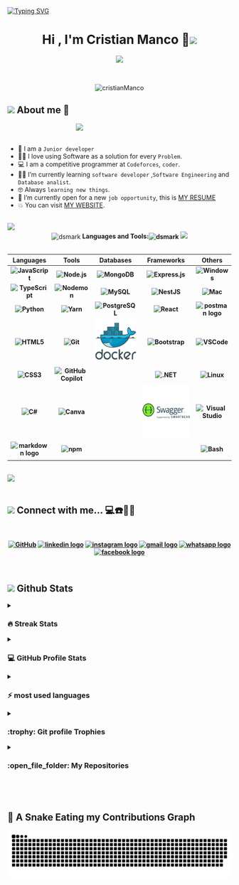 [![Typing SVG](https://readme-typing-svg.herokuapp.com?color=FF3670&size=35&center=true&vCenter=true&width=1000&lines=Welcome+to+my+GitHub+profile!;My+name+is+Cristian+Manco;I'm+Software+developer+Student)](https://git.io/typing-svg)

<h1 align="center">Hi , I'm Cristian Manco 🖤<img src="https://media.giphy.com/media/hvRJCLFzcasrR4ia7z/giphy.gif" width="35"></h1>
<p align="center">
  <a href="https://github.com/DenverCoder1/readme-typing-svg"><img src="https://readme-typing-svg.herokuapp.com?font=Time+New+Roman&color=%23C8BE25&size=25&center=true&vCenter=true&width=600&height=100&lines=Software+developer+@cristian.manco;backend+developer+Student;frontend+developer;Database+analist;(5+Stars)"></a>
</p>


<br>

<p align="center"> 
	<img src="https://komarev.com/ghpvc/?username=cristianManco&label=Profile%20views&color=0047AB&style=plastic?" alt="cristianManco" height=25px, width=160px/> 
	


	

</p>
	
## <picture><img src = "https://github.com/7oSkaaa/7oSkaaa/blob/main/Images/about_me.gif?raw=true" width = 50px></picture> About me  🖤 

<picture> <img align="right" src="https://github.com/7oSkaaa/7oSkaaa/blob/main/Images/Right_Side.gif?raw=true" width = 350px></picture>

<br><br>

- :school: I am a `Junior developer` 
- :technologist: I love using Software as a solution for every `Problem`.
- :computer: I am a competitive programmer at `Codeforces`, `coder`.<!--para agregar mas solo se agrega una coma y entre backtiks se agrega la palabra -->
- :student: I’m currently learning `software developer` ,`Software Engineering` and `Database analist`.
- :nerd_face: Always `learning new things`.
- :thinking: I’m currently open for a new `job opportunity`, this is [MY RESUME](/file:///C:/Users/CAMILO/Downloads/Copy%20of%20plantilla_HV_riwicoder.pdf)
- :boom: You can visit [MY WEBSITE](https://cristianmanco.github.io/portafolio--profesional/).
<br>

             

<img src="https://user-images.githubusercontent.com/73097560/115834477-dbab4500-a447-11eb-908a-139a6edaec5c.gif">         
  <br>
  


 <div align="center">
<img alt="dsmark" align="center" height="70px" width="70px" src="https://c.tenor.com/cXlrPENTVkEAAAAi/chika-dance.gif">
 <b> Languages and Tools:<img alt="dsmark" align="center" height="70px" width="70px" src="https://c.tenor.com/cXlrPENTVkEAAAAi/men-dance.gif">
 
	 
 <img src="https://user-images.githubusercontent.com/73097560/115834477-dbab4500-a447-11eb-908a-139a6edaec5c.gif">
 
<br>
<br>

| Languages | Tools | Databases | Frameworks | Others |
| :---: | :---: | :---: | :---: | :---: |
| <img alt="JavaScript"  height="100px" width="162px"  src="https://www.vectorlogo.zone/logos/javascript/javascript-ar21.svg">  | <img alt="Node.js"   height="100px" width="162px"  src="https://www.vectorlogo.zone/logos/nodejs/nodejs-ar21.svg"> | <img alt="MongoDB"   height="100px" width="162px"  src="https://www.vectorlogo.zone/logos/mongodb/mongodb-ar21.svg"> | <img alt="Express.js"   height="100px" width="162px"  src="https://www.vectorlogo.zone/logos/expressjs/expressjs-ar21.svg"> | <img alt="Windows" height="100px" width="162px" src="https://www.vectorlogo.zone/logos/microsoft/microsoft-ar21.svg"> |
| <img alt="TypeScript"  height="80px" width="140px" src="https://www.vectorlogo.zone/logos/typescriptlang/typescriptlang-ar21.svg"> | <img alt="Nodemon"  height="100px" width="140px" src="https://www.vectorlogo.zone/logos/nodemonio/nodemonio-ar21.svg"> | <img alt="MySQL"  height="100px" width="140px" src="https://www.vectorlogo.zone/logos/mysql/mysql-ar21.svg"> | <img alt="NestJS"  height="100px" width="140px" src="https://www.vectorlogo.zone/logos/nestjs/nestjs-ar21.svg"> | <img alt="Mac" height="100px" width="140px" src="https://www.vectorlogo.zone/logos/apple/apple-ar21.svg"> |
| <img alt="Python"  height="100px" width="140px" src="https://www.vectorlogo.zone/logos/python/python-ar21.svg"> | <img alt="Yarn" height="100px" width="140px" src="https://www.vectorlogo.zone/logos/yarnpkg/yarnpkg-ar21.svg"> | <img alt="PostgreSQL"  height="100px" width="140px" src="https://www.vectorlogo.zone/logos/postgresql/postgresql-ar21.svg"> | <img alt="React" height="100px" width="140px" src="https://www.vectorlogo.zone/logos/reactjs/reactjs-ar21.svg"> | <img src="https://skillicons.dev/icons?i=postman"  height="90px" width="140px" alt="postman logo"> |
| <img alt="HTML5" height="100px" width="140px" src="https://www.vectorlogo.zone/logos/w3_html5/w3_html5-ar21.svg"> | <img alt="Git"  height="100px" width="140px" src="https://www.vectorlogo.zone/logos/git-scm/git-scm-ar21.svg"> | <img src="https://github.com/devicons/devicon/blob/master/icons/docker/docker-original-wordmark.svg" title="Docker" alt="Docker" width="140" height="100"/>| <img alt="Bootstrap" height="100px" width="140px" src="https://www.vectorlogo.zone/logos/getbootstrap/getbootstrap-ar21.svg"> | <img alt="VSCode" height="100px" width="140px" src="https://www.vectorlogo.zone/logos/visualstudio_code/visualstudio_code-ar21.svg"> |
| <img alt="CSS3" height="100px" width="140px" src="https://www.vectorlogo.zone/logos/netlifyapp_watercss/netlifyapp_watercss-ar21.svg"> | <img alt="GitHub Copilot"  height="100px" width="140px" src="https://www.vectorlogo.zone/logos/github/github-ar21.svg"> |  |  <img alt=".NET" height="100px" width="140px" src="https://www.vectorlogo.zone/logos/dotnet/dotnet-ar21.svg">  | <img alt="Linux"  height="100px" width="140px" src="https://cdn.jsdelivr.net/gh/devicons/devicon/icons/linux/linux-original.svg"> |
| <img alt="C#"  height="100px" width="140px" src="https://cdn.jsdelivr.net/gh/devicons/devicon/icons/csharp/csharp-original.svg"> | <img alt="Canva"  height="100px" width="140px" src="https://cdn.jsdelivr.net/gh/devicons/devicon/icons/canva/canva-original.svg"> |  |<img src="https://github.com/devicons/devicon/blob/master/icons/swagger/swagger-original-wordmark.svg" title="Swagger" alt="Swagger" width="190px" height="120px"/>  | <img alt="Visual Studio"  height="100px" width="140px" src="https://cdn.jsdelivr.net/gh/devicons/devicon/icons/visualstudio/visualstudio-plain.svg"> |
| <img src="https://cdn.jsdelivr.net/gh/devicons/devicon/icons/markdown/markdown-original.svg"  height="100px" width="140px" alt="markdown logo">  | <img alt="npm" height="100px" width="140px" src="https://cdn.jsdelivr.net/gh/devicons/devicon/icons/npm/npm-original-wordmark.svg"> |  |  | <img alt="Bash"  height="100px" width="140px" src="https://cdn.simpleicons.org/gnubash/4EAA25"> |
|  |  |  |  |  |

</div>
</p>
 <br>
<img src="https://user-images.githubusercontent.com/73097560/115834477-dbab4500-a447-11eb-908a-139a6edaec5c.gif"> 
<br>
  
<br>


## <picture> <img src="https://github.com/7oSkaaa/7oSkaaa/blob/main/Images/Connect-with-me.gif?raw=true" width="100px"> </picture> Connect with me...  💻☎️📱🖤
 <br>
<p align="center">
<a href="https://github.com/cristianManco"><img src="https://img.shields.io/badge/github-%23181717.svg?style=plastic&logo=github&logoColor=black"&color=black height="25" alt="GitHub"/></a>
   <a href="https://www.linkedin.com/"><img src="https://img.shields.io/static/v1?message=LinkedIn&logo=linkedin&label=&color=black&logoColor=blue&labelColor=black&style=plastic" height="25" alt="linkedin logo"  /></a>
  <a href="https://www.instagram.com/cristiandev18/"><img src="https://img.shields.io/static/v1?message=Instagram&logo=instagram&label=&color=black&logoColor=purple&labelColor=black&style=plastic" height="25" alt="instagram logo"  /></a>
  <a href="mailto:camilomanco2005@gmail.com"><img src="https://img.shields.io/static/v1?message=Gmail&logo=gmail&label=&color=black&logoColor=blueviolet&labelColor=black&style=plastic" height="25" alt="gmail logo"  /></a>
  <a href="https://wa.me/3148497467"><img src="https://img.shields.io/static/v1?message=Whatsap&logo=whatsapp&label=&color=black&logoColor=gren&labelColor=&style=plastic" height="25" alt="whatsapp logo"  /></a>
  <a href="https://www.facebook.com/camilocorrea"><img src="https://img.shields.io/static/v1?message=Facebook&logo=facebook&label=&color=blue&logoColor=black&labelColor=blue&style=plastic" height="25" alt="facebook logo"  /></a>

</p>



 <br> 

## <picture> <img src = "https://github.com/7oSkaaa/7oSkaaa/blob/main/Images/Statistics.gif?raw=true" width = 50px>  </picture> Github Stats

<details><summary><h3> 🔥 Streak Stats</h3></summary>

----	

  <img src="https://streak-stats.demolab.com?user=cristianManco&locale=en&mode=daily&theme=aura&hide_border=false&border_radius=5&order=3" height="240" alt="streak graph" /> <br>


</details>
  
<details><summary><h3>💻 GitHub Profile Stats</h3></summary>

----
	
<p align="center">
  <img src="https://github-readme-stats.vercel.app/api?username=cristianManco&hide_title=false&hide_rank=false&show_icons=true&include_all_commits=true&count_private=true&disable_animations=true&theme=aura&locale=en&hide_border=false&order=1" height="250" alt="stats graph" /> <br>
<br/>

  <b>Note:</b> Top languages is only a metric of the languages my public code consists of and doesn't reflect experience or skill level.
  </p>
</details>

<details><summary><h3>⚡ most used languages</h3></summary>

----
	
  <img src="https://github-readme-stats.vercel.app/api/top-langs?username=cristianManco&locale=en&hide_title=false&layout=compact&card_width=320&langs_count=9&theme=aura&hide_border=false&order=2" height="310" alt="languages graph" /> <br>

 
</details>

<details><summary> <h3> :trophy: Git profile Trophies </h3></summary>

----
	
<p align="center"> <a href="https://github.com/ryo-ma/github-profile-trophy">  <img src="https://github-profile-trophy.vercel.app?username=cristianManco&row=4&margin-w=9&margin-h=9&no-bg=false&theme=darkhub" height="150" alt="trophy graph"  /></a> </p>
	
</details>
	
<details><summary><h3> :open_file_folder: My Repositories </h3></summary>

----
	
<div>
  <p align="left">
    	<a href="https://github.com/cristianManco/task-crud-.git">
      		<img src="https://github-readme-stats.vercel.app/api/pin/?username=cristianManco&repo=Codeforces-Polygon-Template&theme=tokyonight" alt="GitHub Stats" />
    	</a>
	<a href="https://github.com/cristianManco/CS-y-.NET-calculator.git">
      		<img src="https://github-readme-stats.vercel.app/api/pin/?username=cristianManco&repo=Some-Linux-Commands&theme=tokyonight" alt="GitHub Stats" />
    	</a>
	<a href="https://github.com/cristianManco/class-exercises.git">
      		<img src="https://github-readme-stats.vercel.app/api/pin/?username=cristianManco&repo=Shorten-Link&theme=tokyonight" alt="GitHub Stats" />
    	</a>
	<a href="https://github.com/cristianManco/metaLifeVerse-proyect.git">
      		<img src="https://github-readme-stats.vercel.app/api/pin/?username=cristianManco&repo=7oSkaaa&theme=tokyonight" alt="GitHub Stats" />
    	</a>
	<a href="https://github.com/cristianManco/traffic-light-CS.git">
      		<img src="https://github-readme-stats.vercel.app/api/pin/?username=cristianManco&repo=Competitive-Programming-Session-Content&theme=tokyonight" alt="GitHub Stats" />
    	</a>
	<a href="https://github.com/cristianManco/filtro-Nodejs.git">
      		<img src="https://github-readme-stats.vercel.app/api/pin/?username=cristianManco&repo=VS-Code-for-CP&theme=tokyonight" alt="GitHub Stats" />
    	</a>
	<a href="https://github.com/cristianManco/Typescript.git">
      		<img src="https://github-readme-stats.vercel.app/api/pin/?username=cristianManco&repo=Sorting-Algorithms&theme=tokyonight" alt="GitHub Stats" />
    	</a>
	<a href="https://github.com/cristianManco/students-api.git">
      		<img src="https://github-readme-stats.vercel.app/api/pin/?username=cristianManco&repo=board-link-generator&theme=tokyonight" alt="GitHub Stats" />
    	</a>
	<a href="https://github.com/cristianManco/simulacro-filtro.git">
      		<img src="https://github-readme-stats.vercel.app/api/pin/?username=cristianManco&repo=Tic-Tac-Toe-GUI&theme=tokyonight" alt="GitHub Stats" />
    	</a>
	<a href="https://github.com/cristianManco/metodos-crud-20-marrzo.git">
      		<img src="https://github-readme-stats.vercel.app/api/pin/?username=cristianManco&repo=PhoneBook-System&theme=tokyonight" alt="GitHub Stats" />
    	</a>
	<a href="https://github.com/cristianManco/portafolio--profesional.git">
      		<img src="https://github-readme-stats.vercel.app/api/pin/?username=cristianManco&repo=Codeforces-Sheet-Generator&theme=tokyonight" alt="GitHub Stats" />
    	</a>
	<a href="https://github.com/cristianManco/reloj-dijital.git">
      		<img src="https://github-readme-stats.vercel.app/api/pin/?username=cristianManco&repo=CP-Calendar&theme=tokyonight" alt="GitHub Stats" />
    	</a>
	<a href="https://github.com/cristianManco/base-datos-6.git">
      		<img src="https://github-readme-stats.vercel.app/api/pin/?username=cristianManco&repo=Codeforces-Friends-Script&theme=tokyonight" alt="GitHub Stats" />
    	</a>
	<a href="https://github.com/cristianManco/base-datos-5.git">
      		<img src="https://github-readme-stats.vercel.app/api/pin/?username=cristianManco&repo=vJudge-Board-Scrapper&theme=tokyonight" alt="GitHub Stats" />
    	</a>
	<a href="https://github.com/cristianManco/base-datos-2.git">
      		<img src="https://github-readme-stats.vercel.app/api/pin/?username=cristianManco&repo=CP-Templates-Snippets&theme=tokyonight" alt="GitHub Stats" />
    	</a>
	<a href="https://github.com/cristianManco/web-cafeteria.git">
      		<img src="https://github-readme-stats.vercel.app/api/pin/?username=cristianManco&repo=Udemy-Website&theme=tokyonight" alt="GitHub Stats" />
    	</a>
  </p>
</div>
</details>

</br></br>




###

	
## 🐍 A Snake Eating my Contributions Graph
	
<div align="center">
  <img  src="https://github.com/1999AZZAR/1999AZZAR/blob/readme/resources/img/grid-snake.svg"
       alt="snake" /></a>
</div>
<!---
cristianManco/cristianManco is a ✨ special ✨ repository because its `README.md` (this file) appears on your GitHub profile.
You can click the Preview link to take a look at your changes.
--->
